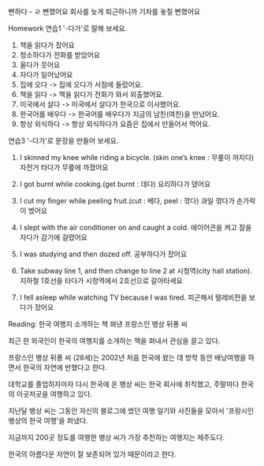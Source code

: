 뻔하다 - ㄹ 뻔했어요
회사를 늦게 퇴근하니까 기차를 놓칠 뻔했어요

Homework
연습1 '-다가'로 말해 보세요.

1. 책을 읽다가 잤어요
2. 청소하다가 전화를 받았어요
3. 울다가 웃어요
4. 자다가 일어났어요
5. 집에 오다 -> 집에 오다가 서점에 들렀어요.
6. 책을 읽다 -> 책을 읽다가 전화가 와서 외출했어요.
7. 미국에서 살다 -> 미국에서 살다가 한국으로 이사했어요.
8. 한국어를 배우다 -> 한국어를 배우다가 지금의 남친(여친)을 만났어요.
9. 항상 외식하다 -> 항상 외식하다가 요즘은 집에서 만들어서 먹어요.

연습3 '-다가'로 문장을 만들어 보세요.

1. I skinned my knee while riding a bicycle. (skin one’s knee : 무릎이 까지다)
   자전거 타다가 무릎에 까졌어요

2. I got burnt while cooking.(get burnt : 데다)
   요리하다가 뎄어요

3. I cut my finger while peeling fruit.(cut : 베다, peel : 깎다)
   과일 깎다가 손가락이 벴어요

4. I slept with the air conditioner on and caught a cold.
   에이어콘을 켜고 잠을 자다가 감기에 걸렸어요

5. I was studying and then dozed off.
   공부하다가 잤어요

6. Take subway line 1, and then change to line 2 at 시청역(city hall station).
   지하철 1호선을 타다가 시청역에서 2호선으로 갈아타세요

7. I fell asleep while watching TV because I was tired.
   피곤해서 텔레비전을 보다가 잤어요

Reading:
한국 여행지 소개하는 책 펴낸 프랑스인 뱅상 뒤퐁 씨

최근 한 외국인이 한국의 여행지를 소개하는 책을 펴내서 관심을 끌고 있다.

프랑스인 뱅상 뒤퐁 씨 (28세)는 2002년 처음 한국에 왔는 데 방학 동안 배낭여행을 하면서 한국의 자연에 반했다고 한다.

대학교를 졸업하자마자 다시 한국에 온 뱅상 씨는 한국 회사에 취직했고, 주말마다 한국의 이곳저곳을 여행하고 있다.

지난달 뱅상 씨는 그동안 자신의 블로그에 썼던 여행 일기와 사진들을 모아서 '프랑시인 뱅상의 한국 여행'을 펴냈다.

지금까지 200곳 정도를 여행한 뱅상 씨가 가장 추천하는 여행지는 제주도다.

한국의 아름다운 자연이 잘 보존되어 있가 때문이라고 한다.
